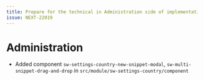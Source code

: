 ```yaml
---
title: Prepare for the technical in Administration side of implementation address format by drag/drop like CMS.
issue: NEXT-22019
---
```

# Administration
* Added component `sw-settings-country-new-snippet-modal`, `sw-multi-snippet-drag-and-drop` in `src/module/sw-settings-country/component`
